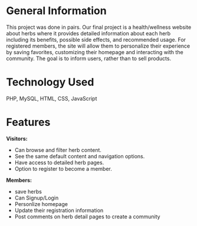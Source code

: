 # General Information
This project was done in pairs. Our final project is a health/wellness website about herbs where it provides detailed information about each herb including its benefits, possible side effects, and recommended usage. For registered members, the site will allow them to personalize their experience by saving favorites, customizing their homepage and interacting with the community. The goal is to inform users, rather than to sell products.

# Technology Used
PHP, 
MySQL,
HTML,
CSS,
JavaScript

# Features
**Visitors:**
- Can browse and filter herb content.
- See the same default content and navigation options.
- Have access to detailed herb pages.
- Option to register to become a member.

**Members:**
- save herbs
- Can Signup/Login
- Personlize homepage
- Update their registration information
- Post comments on herb detail pages to create a community



